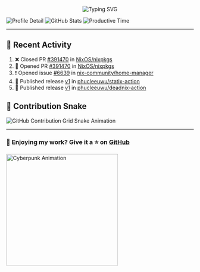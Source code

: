 <p align="center">
  <img src="https://readme-typing-svg.demolab.com/?lines=Hi+There!+I'm+Phuc+Lee+👋;I'm+a+Noob!+and+I+love+learning+new+things!&font=Fira+Code&size=22&pause=100&color=7AA2F7&width=600&height=75&center=true&vCenter=true&multiline=true&repeat=true" alt="Typing SVG">
</p>


![Profile Detail](http://github-profile-summary-cards.vercel.app/api/cards/profile-details?username=phucleeuwu&theme=transparent)
![GitHub Stats](http://github-profile-summary-cards.vercel.app/api/cards/stats?username=phucleeuwu&theme=transparent)
![Productive Time](http://github-profile-summary-cards.vercel.app/api/cards/productive-time?username=phucleeuwu&theme=transparent&utcOffset=8)

---

## 📝 Recent Activity

<!--START_SECTION:activity-->
1. ❌ Closed PR [#391470](https://github.com/NixOS/nixpkgs/pull/391470) in [NixOS/nixpkgs](https://github.com/NixOS/nixpkgs)
2. 💪 Opened PR [#391470](https://github.com/NixOS/nixpkgs/pull/391470) in [NixOS/nixpkgs](https://github.com/NixOS/nixpkgs)
3. ❗ Opened issue [#6639](https://github.com/nix-community/home-manager/issues/6639) in [nix-community/home-manager](https://github.com/nix-community/home-manager)
4. 🚀 Published release [v1](https://github.com/phucleeuwu/statix-action/releases/tag/v1) in [phucleeuwu/statix-action](https://github.com/phucleeuwu/statix-action)
5. 🚀 Published release [v1](https://github.com/phucleeuwu/deadnix-action/releases/tag/v1) in [phucleeuwu/deadnix-action](https://github.com/phucleeuwu/deadnix-action)
<!--END_SECTION:activity-->

<!--START_SECTION:waka-->
<!--END_SECTION:waka-->

## 🐍 Contribution Snake

<picture>
  <source media="(prefers-color-scheme: dark)" srcset="https://raw.githubusercontent.com/phucleeuwu/phucleeuwu/output/github-contribution-grid-snake-dark.svg">
  <source media="(prefers-color-scheme: light)" srcset="https://raw.githubusercontent.com/phucleeuwu/phucleeuwu/output/github-contribution-grid-snake.svg">
  <img alt="GitHub Contribution Grid Snake Animation" src="https://raw.githubusercontent.com/phucleeuwu/phucleeuwu/output/github-contribution-grid-snake.svg">
</picture>

---

### 💙 **Enjoying my work?** Give it a ⭐ on **[GitHub](https://github.com/phucleeuwu)**

<p align="left">
  <img src="https://media.giphy.com/media/u5sgL5pks5JXKHcVZo/giphy.gif" width="300" alt="Cyberpunk Animation">
</p>
